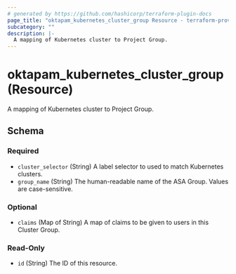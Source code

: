 ```yaml
---
# generated by https://github.com/hashicorp/terraform-plugin-docs
page_title: "oktapam_kubernetes_cluster_group Resource - terraform-provider-oktapam"
subcategory: ""
description: |-
  A mapping of Kubernetes cluster to Project Group.
---
```


# oktapam_kubernetes_cluster_group (Resource)

A mapping of Kubernetes cluster to Project Group.



<!-- schema generated by tfplugindocs -->
## Schema

### Required

- `cluster_selector` (String) A label selector to used to match Kubernetes clusters.
- `group_name` (String) The human-readable name of the ASA Group. Values are case-sensitive.

### Optional

- `claims` (Map of String) A map of claims to be given to users in this Cluster Group.

### Read-Only

- `id` (String) The ID of this resource.


